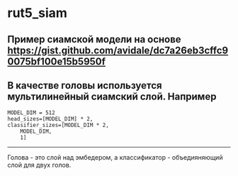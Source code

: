 # rut5_siam
Пример сиамской модели на основе https://gist.github.com/avidale/dc7a26eb3cffc90075bf100e15b5950f
---
В качестве головы используется мультилинейный сиамский слой. Например
---
    MODEL_DIM = 512
    head_sizes=[MODEL_DIM] * 2,
    classifier_sizes=[MODEL_DIM * 2,
        MODEL_DIM,
        1]
---
Голова - это слой над эмбедером, а классификатор - объедияняющий слой для двух голов.
